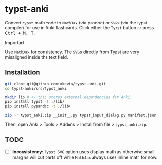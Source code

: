 # typst-anki

Convert `typst` math code to `MathJax` (via pandoc) or `SVG`s (via the typst compiler) for use in Anki flashcards. Click either the `Typst` button or press <kbd>Ctrl + M, T</kbd>.

> [!IMPORTANT]  
> Use `MathJax` for consistency. The `SVG`s directly from Typst are very misaligned inside the text field.

## Installation

```sh
git clone git@github.com:xkevio/typst-anki.git
cd typst-anki/src/typst_anki

mkdir lib # <- this stores external dependencies for Anki.
pip install typst -t ./lib/
pip install pypandoc -t ./lib/

zip -r typst_anki.zip __init__.py typst_input_dialog.py manifest.json ./lib/
```

Then, open Anki > Tools > Addons > Install from file > `typst_anki.zip`.

## TODO 

- [ ] **Inconsistency:** `Typst SVG` option uses display math as otherwise small margins will cut parts off while `MathJax` always uses inline math for now.
    

